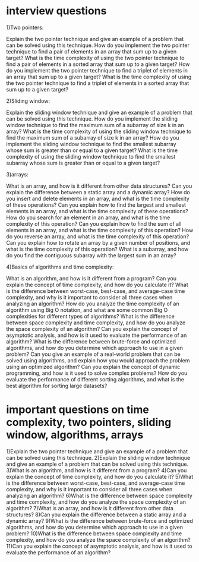 
# interview questions

1)Two pointers:

Explain the two pointer technique and give an example of a problem that can be solved using this technique.
How do you implement the two pointer technique to find a pair of elements in an array that sum up to a given target?
What is the time complexity of using the two pointer technique to find a pair of elements in a sorted array that sum up to a given target?
How do you implement the two pointer technique to find a triplet of elements in an array that sum up to a given target?
What is the time complexity of using the two pointer technique to find a triplet of elements in a sorted array that sum up to a given target?

2)Sliding window:

Explain the sliding window technique and give an example of a problem that can be solved using this technique.
How do you implement the sliding window technique to find the maximum sum of a subarray of size k in an array?
What is the time complexity of using the sliding window technique to find the maximum sum of a subarray of size k in an array?
How do you implement the sliding window technique to find the smallest subarray whose sum is greater than or equal to a given target?
What is the time complexity of using the sliding window technique to find the smallest subarray whose sum is greater than or equal to a given target?


3)arrays:

What is an array, and how is it different from other data structures?
Can you explain the difference between a static array and a dynamic array?
How do you insert and delete elements in an array, and what is the time complexity of these operations?
Can you explain how to find the largest and smallest elements in an array, and what is the time complexity of these operations?
How do you search for an element in an array, and what is the time complexity of this operation?
Can you explain how to find the sum of all elements in an array, and what is the time complexity of this operation?
How do you reverse an array, and what is the time complexity of this operation?
Can you explain how to rotate an array by a given number of positions, and what is the time complexity of this operation?
What is a subarray, and how do you find the contiguous subarray with the largest sum in an array?

4)Basics of algorithms and time complexity:

What is an algorithm, and how is it different from a program?
Can you explain the concept of time complexity, and how do you calculate it?
What is the difference between worst-case, best-case, and average-case time complexity, and why is it important to consider all three cases when analyzing an algorithm?
How do you analyze the time complexity of an algorithm using Big O notation, and what are some common Big O complexities for different types of algorithms?
What is the difference between space complexity and time complexity, and how do you analyze the space complexity of an algorithm?
Can you explain the concept of asymptotic analysis, and how is it used to evaluate the performance of an algorithm?
What is the difference between brute-force and optimized algorithms, and how do you determine which approach to use in a given problem?
Can you give an example of a real-world problem that can be solved using algorithms, and explain how you would approach the problem using an optimized algorithm?
Can you explain the concept of dynamic programming, and how is it used to solve complex problems?
How do you evaluate the performance of different sorting algorithms, and what is the best algorithm for sorting large datasets?


# important questions on time complexity, two pointers, sliding window, algorithms, arrays

1)Explain the two pointer technique and give an example of a problem that can be solved using this technique.
2)Explain the sliding window technique and give an example of a problem that can be solved using this technique.
3)What is an algorithm, and how is it different from a program?
4)Can you explain the concept of time complexity, and how do you calculate it?
5)What is the difference between worst-case, best-case, and average-case time complexity, and why is it important to consider all three cases when analyzing an algorithm?
6)What is the difference between space complexity and time complexity, and how do you analyze the space complexity of an algorithm?
7)What is an array, and how is it different from other data structures?
8)Can you explain the difference between a static array and a dynamic array?
9)What is the difference between brute-force and optimized algorithms, and how do you determine which approach to use in a given problem?
10)What is the difference between space complexity and time complexity, and how do you analyze the space complexity of an algorithm?
11)Can you explain the concept of asymptotic analysis, and how is it used to evaluate the performance of an algorithm?





